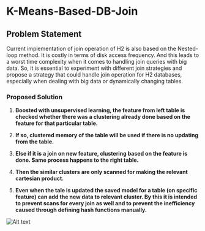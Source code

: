 # K-Means-Based-DB-Join

## Problem Statement
Current implementation of join operation of H2 is also based on the Nested-loop method. It is costly in terms of disk access frequency. And this leads to a worst time complexity when it comes to handling join queries with big data. So, it is essential to experiment with different join strategies and propose a strategy that could handle join operation for H2 databases, especially when dealing with big data or dynamically changing tables.

### Proposed Solution
1. **Boosted with unsupervised learning, the feature from left table is checked whether there was a clustering already done based on the feature for that particular table.**

2. **If so, clustered memory of the table will be used if there is no updating from the table.** 

3. **Else if it is a join on new feature, clustering based on the feature is done. Same process happens to the right table.** 

4. **Then the similar clusters are only scanned for making the relevant cartesian product.** 

5. **Even when the tale is updated the saved model for a table (on specific feature) can add the new data to relevant cluster. By this it is intended to prevent scans for every join as well and to prevent the inefficiency caused through defining hash functions manually.** 

![Alt text](C:\Users\cvvin\Downloads/Algorithm.png?raw=true "Algorithm")


